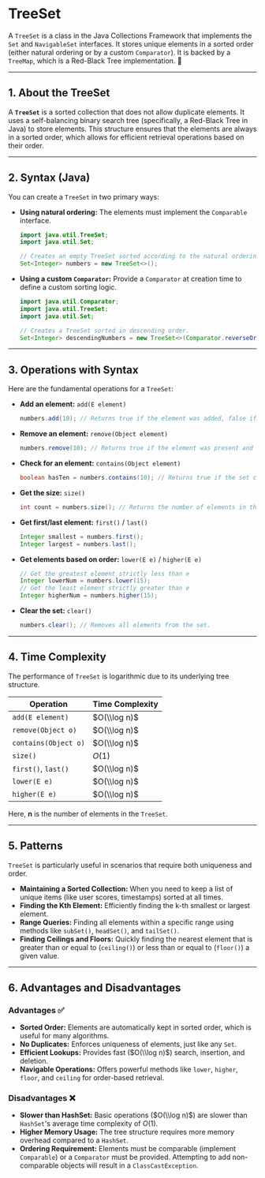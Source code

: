 # TreeSet

A `TreeSet` is a class in the Java Collections Framework that implements the `Set` and `NavigableSet` interfaces. It stores unique elements in a sorted order (either natural ordering or by a custom `Comparator`). It is backed by a `TreeMap`, which is a Red-Black Tree implementation. 🌲

-----

## 1\. About the TreeSet

A **`TreeSet`** is a sorted collection that does not allow duplicate elements. It uses a self-balancing binary search tree (specifically, a Red-Black Tree in Java) to store elements. This structure ensures that the elements are always in a sorted order, which allows for efficient retrieval operations based on their order.

-----

## 2\. Syntax (Java)

You can create a `TreeSet` in two primary ways:

  * **Using natural ordering:** The elements must implement the `Comparable` interface.

    ```java
    import java.util.TreeSet;
    import java.util.Set;

    // Creates an empty TreeSet sorted according to the natural ordering of its elements.
    Set<Integer> numbers = new TreeSet<>();
    ```

  * **Using a custom `Comparator`:** Provide a `Comparator` at creation time to define a custom sorting logic.

    ```java
    import java.util.Comparator;
    import java.util.TreeSet;
    import java.util.Set;

    // Creates a TreeSet sorted in descending order.
    Set<Integer> descendingNumbers = new TreeSet<>(Comparator.reverseOrder());
    ```

-----

## 3\. Operations with Syntax

Here are the fundamental operations for a `TreeSet`:

  * **Add an element:** `add(E element)`
    ```java
    numbers.add(10); // Returns true if the element was added, false if it already exists.
    ```
  * **Remove an element:** `remove(Object element)`
    ```java
    numbers.remove(10); // Returns true if the element was present and removed.
    ```
  * **Check for an element:** `contains(Object element)`
    ```java
    boolean hasTen = numbers.contains(10); // Returns true if the set contains the element.
    ```
  * **Get the size:** `size()`
    ```java
    int count = numbers.size(); // Returns the number of elements in the set.
    ```
  * **Get first/last element:** `first()` / `last()`
    ```java
    Integer smallest = numbers.first();
    Integer largest = numbers.last();
    ```
  * **Get elements based on order:** `lower(E e)` / `higher(E e)`
    ```java
    // Get the greatest element strictly less than e
    Integer lowerNum = numbers.lower(15);
    // Get the least element strictly greater than e
    Integer higherNum = numbers.higher(15);
    ```
  * **Clear the set:** `clear()`
    ```java
    numbers.clear(); // Removes all elements from the set.
    ```

-----

## 4\. Time Complexity

The performance of `TreeSet` is logarithmic due to its underlying tree structure.

| Operation            | Time Complexity   |
| -------------------- | ----------------- |
| `add(E element)`     | $O(\\log n)$       |
| `remove(Object o)`   | $O(\\log n)$       |
| `contains(Object o)` | $O(\\log n)$       |
| `size()`             | $O(1)$            |
| `first()`, `last()`  | $O(\\log n)$       |
| `lower(E e)`         | $O(\\log n)$       |
| `higher(E e)`        | $O(\\log n)$       |

Here, **n** is the number of elements in the `TreeSet`.

-----

## 5\. Patterns

`TreeSet` is particularly useful in scenarios that require both uniqueness and order.

  * **Maintaining a Sorted Collection:** When you need to keep a list of unique items (like user scores, timestamps) sorted at all times.
  * **Finding the Kth Element:** Efficiently finding the k-th smallest or largest element.
  * **Range Queries:** Finding all elements within a specific range using methods like `subSet()`, `headSet()`, and `tailSet()`.
  * **Finding Ceilings and Floors:** Quickly finding the nearest element that is greater than or equal to (`ceiling()`) or less than or equal to (`floor()`) a given value.

-----

## 6\. Advantages and Disadvantages

### Advantages ✅

  * **Sorted Order:** Elements are automatically kept in sorted order, which is useful for many algorithms.
  * **No Duplicates:** Enforces uniqueness of elements, just like any `Set`.
  * **Efficient Lookups:** Provides fast ($O(\\log n)$) search, insertion, and deletion.
  * **Navigable Operations:** Offers powerful methods like `lower`, `higher`, `floor`, and `ceiling` for order-based retrieval.

### Disadvantages ❌

  * **Slower than HashSet:** Basic operations ($O(\\log n)$) are slower than `HashSet`'s average time complexity of $O(1)$.
  * **Higher Memory Usage:** The tree structure requires more memory overhead compared to a `HashSet`.
  * **Ordering Requirement:** Elements must be comparable (implement `Comparable`) or a `Comparator` must be provided. Attempting to add non-comparable objects will result in a `ClassCastException`.